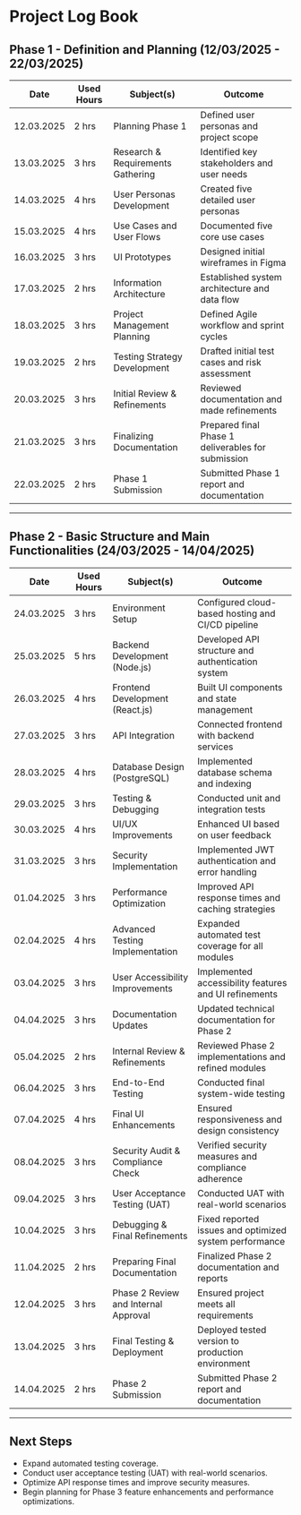 # Project Log Book

## Phase 1 - Definition and Planning (12/03/2025 - 22/03/2025)

| Date       | Used Hours | Subject(s)                            | Outcome |
|------------|------------|-------------------------------------|---------|
| 12.03.2025 | 2 hrs      | Planning Phase 1                    | Defined user personas and project scope |
| 13.03.2025 | 3 hrs      | Research & Requirements Gathering   | Identified key stakeholders and user needs |
| 14.03.2025 | 4 hrs      | User Personas Development           | Created five detailed user personas |
| 15.03.2025 | 4 hrs      | Use Cases and User Flows            | Documented five core use cases |
| 16.03.2025 | 3 hrs      | UI Prototypes                       | Designed initial wireframes in Figma |
| 17.03.2025 | 2 hrs      | Information Architecture            | Established system architecture and data flow |
| 18.03.2025 | 3 hrs      | Project Management Planning         | Defined Agile workflow and sprint cycles |
| 19.03.2025 | 2 hrs      | Testing Strategy Development        | Drafted initial test cases and risk assessment |
| 20.03.2025 | 3 hrs      | Initial Review & Refinements        | Reviewed documentation and made refinements |
| 21.03.2025 | 3 hrs      | Finalizing Documentation            | Prepared final Phase 1 deliverables for submission |
| 22.03.2025 | 2 hrs      | Phase 1 Submission                  | Submitted Phase 1 report and documentation |

---

## Phase 2 - Basic Structure and Main Functionalities (24/03/2025 - 14/04/2025)

| Date       | Used Hours | Subject(s)                            | Outcome |
|------------|------------|-------------------------------------|---------|
| 24.03.2025 | 3 hrs      | Environment Setup                    | Configured cloud-based hosting and CI/CD pipeline |
| 25.03.2025 | 5 hrs      | Backend Development (Node.js)        | Developed API structure and authentication system |
| 26.03.2025 | 4 hrs      | Frontend Development (React.js)      | Built UI components and state management |
| 27.03.2025 | 3 hrs      | API Integration                      | Connected frontend with backend services |
| 28.03.2025 | 4 hrs      | Database Design (PostgreSQL)         | Implemented database schema and indexing |
| 29.03.2025 | 3 hrs      | Testing & Debugging                  | Conducted unit and integration tests |
| 30.03.2025 | 4 hrs      | UI/UX Improvements                   | Enhanced UI based on user feedback |
| 31.03.2025 | 3 hrs      | Security Implementation              | Implemented JWT authentication and error handling |
| 01.04.2025 | 3 hrs      | Performance Optimization             | Improved API response times and caching strategies |
| 02.04.2025 | 4 hrs      | Advanced Testing Implementation      | Expanded automated test coverage for all modules |
| 03.04.2025 | 3 hrs      | User Accessibility Improvements      | Implemented accessibility features and UI refinements |
| 04.04.2025 | 3 hrs      | Documentation Updates                | Updated technical documentation for Phase 2 |
| 05.04.2025 | 2 hrs      | Internal Review & Refinements        | Reviewed Phase 2 implementations and refined modules |
| 06.04.2025 | 3 hrs      | End-to-End Testing                   | Conducted final system-wide testing |
| 07.04.2025 | 4 hrs      | Final UI Enhancements                | Ensured responsiveness and design consistency |
| 08.04.2025 | 3 hrs      | Security Audit & Compliance Check    | Verified security measures and compliance adherence |
| 09.04.2025 | 3 hrs      | User Acceptance Testing (UAT)        | Conducted UAT with real-world scenarios |
| 10.04.2025 | 3 hrs      | Debugging & Final Refinements        | Fixed reported issues and optimized system performance |
| 11.04.2025 | 2 hrs      | Preparing Final Documentation        | Finalized Phase 2 documentation and reports |
| 12.04.2025 | 3 hrs      | Phase 2 Review and Internal Approval | Ensured project meets all requirements |
| 13.04.2025 | 3 hrs      | Final Testing & Deployment           | Deployed tested version to production environment |
| 14.04.2025 | 2 hrs      | Phase 2 Submission                   | Submitted Phase 2 report and documentation |

---

## Next Steps
- Expand automated testing coverage.
- Conduct user acceptance testing (UAT) with real-world scenarios.
- Optimize API response times and improve security measures.
- Begin planning for Phase 3 feature enhancements and performance optimizations.